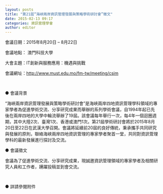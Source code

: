 ```yaml
---
layout: posts
title: "第21屆“海峽兩岸資訊管理發展與策略學術研討會”徵文"
date: 2015-02-13 09:17
categories: 資訊管理學會
author: editor
---
```




會議日期：2015年8月20日 – 8月22日

會議地點： 澳門科技大學

大會主題：IT創新與服務應用：機遇與挑戰

會議網址：http://www.must.edu.mo/fm-tw/meeting/csim

 

● 會議背景

“海峽兩岸資訊管理發展與策略學術研討會”是海峽兩岸四地資訊管理學科領域的專家學者為促進學術交流、分享研究成果而舉辦的系列學術會議，自1994年起已先後在兩岸四地的大學中輪流舉辦了19屆。該會議每年舉行一次，每4年一個迴圈週期，其中大陸2次、臺灣1次、香港或澳門1次。第21屆學術研討會將於2015年8月20日至22日在武漢大學召開。會議將延續前20屆的良好傳統，秉承攜手共同研究與發展的原則，聯絡海峽兩岸四地資訊管理的專家學者聚首一堂，共同對資訊管理學科的最新發展進行探討及交流。

● 會議徵文

會議為了促進學術交流、分享研究成果，現誠邀資訊管理領域的專家學者及相關研究人員和工作者，踴躍投稿並到會交流。



 

● 詳請參閱附件

 
